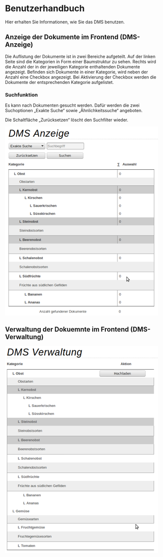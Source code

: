 # Benutzerhandbuch

Hier erhalten Sie Informationen, wie Sie das DMS benutzen.

## Anzeige der Dokumente im Frontend (DMS-Anzeige)

Die Auflistung der Dokumente ist in zwei Bereiche aufgeteilt. Auf der linken Seite sind die Kategorien in Form einer Baumstruktur zu sehen. Rechts wird die Anzahl der in der jeweiligen Kategorie enthaltenden Dokumente angezeigt.
Befinden sich Dokumente in einer Kategorie, wird neben der Anzahl eine Checkbox angezeigt. Bei Aktivierung der Checkbox werden die Dokumente der entsprechenden Kategorie aufgelistet.

### Suchfunktion

Es kann nach Dokumenten gesucht werden. Dafür werden die zwei Suchoptionen „Exakte Suche“ sowie „Ähnlichkeitssuche“ angeboten.

Die Schaltfläche „Zurücksetzen“ löscht den Suchfilter wieder.


![screenshot_frontend_dms_anzeige.png](/manual/de/user/screenshot_frontend_dms_listing.png)





## Verwaltung der Dokuemnte im Frontend (DMS-Verwaltung)

![screenshot_frontend_dms_verwaltung.png](/manual/de/user/screenshot_frontend_dms_management.png)


